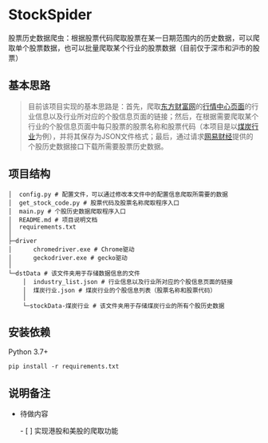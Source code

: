 # StockSpider

股票历史数据爬虫：根据股票代码爬取股票在某一日期范围内的历史数据，可以爬取单个股票数据，也可以批量爬取某个行业的股票数据（目前仅于深市和沪市的股票）

## 基本思路

> 目前该项目实现的基本思路是：首先，爬取[东方财富网](https://www.eastmoney.com/)的[行情中心页面](http://quote.eastmoney.com/center/boardlist.html#industry_board)的行业信息以及行业所对应的个股信息页面的链接；然后，在根据需要爬取某个行业的个股信息页面中每只股票的股票名称和股票代码（本项目是以[煤炭行业](http://data.eastmoney.com/bkzj/BK0437.html)为例），并将其保存为JSON文件格式；最后，通过请求[网易财经](http://money.163.com/)提供的个股历史数据接口下载所需要股票历史数据。

## 项目结构

```
│  config.py # 配置文件，可以通过修改本文件中的配置信息爬取所需要的数据
│  get_stock_code.py # 股票代码及股票名称爬取程序入口
│  main.py # 个股历史数据爬取程序入口
│  README.md # 项目说明文档
│  requirements.txt
│
├─driver
│      chromedriver.exe # Chrome驱动
│      geckodriver.exe # gecko驱动
│
└─dstData # 该文件夹用于存储数据信息的文件
    │  industry_list.json # 行业信息以及行业所对应的个股信息页面的链接
    │  煤炭行业.json # 煤炭行业的个股信息列表（股票名称和股票代码）
    │
    └─stockData-煤炭行业 # 该文件夹用于存储煤炭行业的所有个股历史数据
```

## 安装依赖

Python 3.7+

```
pip install -r requirements.txt
```

## 说明备注

- 待做内容

  \- [ ] 实现港股和美股的爬取功能

